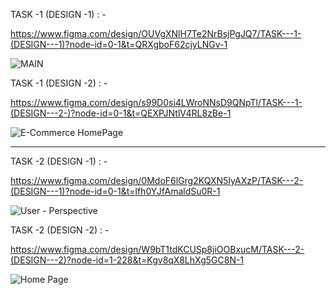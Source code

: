 TASK -1 (DESIGN -1) : -

https://www.figma.com/design/OUVgXNlH7Te2NrBsjPgJQ7/TASK---1-(DESIGN---1)?node-id=0-1&t=QRXgboF62cjyLNGv-1

![MAIN](https://github.com/user-attachments/assets/94541aff-ca56-416a-a69c-28255488bff8)


TASK -1 (DESIGN -2) : -

https://www.figma.com/design/s99D0si4LWroNNsD9QNpTl/TASK---1-(DESIGN---2-)?node-id=0-1&t=QEXPJNtlV4RL8zBe-1

![E-Commerce HomePage](https://github.com/user-attachments/assets/cee26207-c829-4895-aaeb-cba9202c1d35)


-----------------------------------------------------------------------------------------------------


TASK -2 (DESIGN -1) : -

https://www.figma.com/design/0MdoF6lGrg2KQXN5IyAXzP/TASK---2-(DESIGN---1)?node-id=0-1&t=lfh0YJfAmaldSu0R-1

![User - Perspective](https://github.com/user-attachments/assets/bd1abd1c-5e7f-4419-9a80-d252f3f054a6)


TASK -2 (DESIGN -2) : -

https://www.figma.com/design/W9bT1tdKCUSp8jiOOBxucM/TASK---2-(DESIGN---2)?node-id=1-228&t=Kgv8qX8LhXg5GC8N-1

![Home Page](https://github.com/user-attachments/assets/e2bf13d0-177e-4624-8bd0-69e5d01cd0d8)





